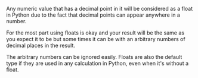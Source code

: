 Any numeric value that has a decimal point in it will be considered as a float in Python due to the fact that decimal points can appear anywhere in a number.

For the most part using floats is okay and your result will be the same as you expect it to be but some times it can be with an arbitrary numbers of decimal places in the result.

The arbitrary numbers can be ignored easily. Floats are also  the default type if they are used in any calculation in Python, even when it's without a float.